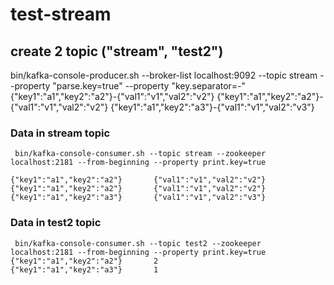 # test-stream


## create 2 topic ("stream", "test2")

 bin/kafka-console-producer.sh --broker-list localhost:9092 --topic stream --property "parse.key=true" --property "key.separator=-"
     {"key1":"a1","key2":"a2"}-{"val1":"v1","val2":"v2"}
     {"key1":"a1","key2":"a2"}-{"val1":"v1","val2":"v2"}
     {"key1":"a1","key2":"a3"}-{"val1":"v1","val2":"v3"}

### Data in stream topic
     bin/kafka-console-consumer.sh --topic stream --zookeeper localhost:2181 --from-beginning --property print.key=true

    {"key1":"a1","key2":"a2"}       {"val1":"v1","val2":"v2"}
    {"key1":"a1","key2":"a2"}       {"val1":"v1","val2":"v2"}
    {"key1":"a1","key2":"a3"}       {"val1":"v1","val2":"v3"}

### Data in  test2 topic
     bin/kafka-console-consumer.sh --topic test2 --zookeeper localhost:2181 --from-beginning --property print.key=true
    {"key1":"a1","key2":"a2"}       2
    {"key1":"a1","key2":"a3"}       1
